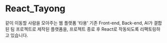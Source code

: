 # React_Tayong
같이 이동할 사람을 모아주는 웹 플랫폼 '타용' 
기존 Front-end, Back-end, AI가 결합된 팀 프로젝트로 제작된 플랫폼을, 프로젝트 종료 후 React로 작동되도록 리팩토링하고 있습니다.
